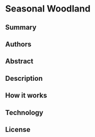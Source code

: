 # Seasonal Woodland


## Summary

## Authors

## Abstract

## Description

## How it works

## Technology

## License
